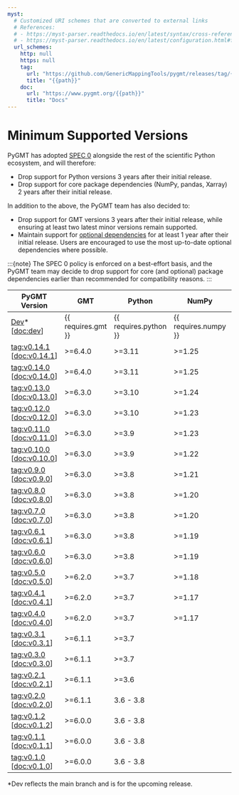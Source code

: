 ```yaml
---
myst:
  # Customized URI schemes that are converted to external links
  # References:
  # - https://myst-parser.readthedocs.io/en/latest/syntax/cross-referencing.html#customising-external-url-resolution
  # - https://myst-parser.readthedocs.io/en/latest/configuration.html#frontmatter-local-configuration
  url_schemes:
    http: null
    https: null
    tag:
      url: "https://github.com/GenericMappingTools/pygmt/releases/tag/{{path}}"
      title: "{{path}}"
    doc:
      url: "https://www.pygmt.org/{{path}}"
      title: "Docs"
---
```


# Minimum Supported Versions

PyGMT has adopted [SPEC 0](https://scientific-python.org/specs/spec-0000/) alongside the
rest of the scientific Python ecosystem, and will therefore:

- Drop support for Python versions 3 years after their initial release.
- Drop support for core package dependencies (NumPy, pandas, Xarray) 2 years after their
  initial release.

In addition to the above, the PyGMT team has also decided to:

- Drop support for GMT versions 3 years after their initial release, while ensuring at
  least two latest minor versions remain supported.
- Maintain support for [optional dependencies](/ecosystem.md#pygmt-dependencies) for at
  least 1 year after their initial release. Users are encouraged to use the most
  up-to-date optional dependencies where possible.

:::{note}
The SPEC 0 policy is enforced on a best-effort basis, and the PyGMT team may decide to
drop support for core (and optional) package dependencies earlier than recommended for
compatibility reasons.
:::

| PyGMT Version | GMT | Python | NumPy | pandas | Xarray |
|---|---|---|---|---|---|
| [Dev][]* [<doc:dev>] | {{ requires.gmt }} | {{ requires.python }} | {{ requires.numpy }} | {{ requires.pandas }} | {{ requires.xarray }} |
| <tag:v0.14.1> [<doc:v0.14.1>] | >=6.4.0 | >=3.11 | >=1.25 | >=2.0 | >=2023.04 |
| <tag:v0.14.0> [<doc:v0.14.0>] | >=6.4.0 | >=3.11 | >=1.25 | >=2.0 | >=2023.04 |
| <tag:v0.13.0> [<doc:v0.13.0>] | >=6.3.0 | >=3.10 | >=1.24 | >=1.5 | >=2022.09 |
| <tag:v0.12.0> [<doc:v0.12.0>] | >=6.3.0 | >=3.10 | >=1.23 | >=1.5 | >=2022.06 |
| <tag:v0.11.0> [<doc:v0.11.0>] | >=6.3.0 | >=3.9 | >=1.23 |  |  |
| <tag:v0.10.0> [<doc:v0.10.0>] | >=6.3.0 | >=3.9 | >=1.22 |  |  |
| <tag:v0.9.0> [<doc:v0.9.0>] | >=6.3.0 | >=3.8 | >=1.21 |  |  |
| <tag:v0.8.0> [<doc:v0.8.0>] | >=6.3.0 | >=3.8 | >=1.20 |  |  |
| <tag:v0.7.0> [<doc:v0.7.0>] | >=6.3.0 | >=3.8 | >=1.20 |  |  |
| <tag:v0.6.1> [<doc:v0.6.1>] | >=6.3.0 | >=3.8 | >=1.19 |  |  |
| <tag:v0.6.0> [<doc:v0.6.0>] | >=6.3.0 | >=3.8 | >=1.19 |  |  |
| <tag:v0.5.0> [<doc:v0.5.0>] | >=6.2.0 | >=3.7 | >=1.18 |  |  |
| <tag:v0.4.1> [<doc:v0.4.1>] | >=6.2.0 | >=3.7 | >=1.17 |  |  |
| <tag:v0.4.0> [<doc:v0.4.0>] | >=6.2.0 | >=3.7 | >=1.17 |  |  |
| <tag:v0.3.1> [<doc:v0.3.1>] | >=6.1.1 | >=3.7 |  |  |  |
| <tag:v0.3.0> [<doc:v0.3.0>] | >=6.1.1 | >=3.7 |  |  |  |
| <tag:v0.2.1> [<doc:v0.2.1>] | >=6.1.1 | >=3.6 |  |  |  |
| <tag:v0.2.0> [<doc:v0.2.0>] | >=6.1.1 | 3.6 - 3.8 |  |  |  |
| <tag:v0.1.2> [<doc:v0.1.2>] | >=6.0.0 | 3.6 - 3.8 |  |  |  |
| <tag:v0.1.1> [<doc:v0.1.1>] | >=6.0.0 | 3.6 - 3.8 |  |  |  |
| <tag:v0.1.0> [<doc:v0.1.0>] | >=6.0.0 | 3.6 - 3.8 |  |  |  |

*Dev reflects the main branch and is for the upcoming release.

[Dev]: https://github.com/GenericMappingTools/pygmt/milestones
